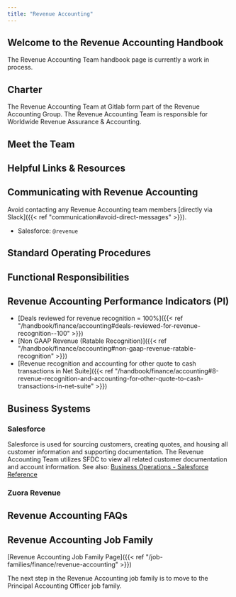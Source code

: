 ```yaml
---
title: "Revenue Accounting"
---
```


## Welcome to the Revenue Accounting Handbook

The Revenue Accounting Team handbook page is currently a work in process.

## Charter

The Revenue Accounting Team at Gitlab form part of the Revenue Accounting Group. The Revenue Accounting Team is responsible for Worldwide Revenue Assurance & Accounting.

## Meet the Team

## Helpful Links & Resources

## Communicating with Revenue Accounting

Avoid contacting any Revenue Accounting team members [directly via Slack]({{< ref "communication#avoid-direct-messages" >}}).

- Salesforce: `@revenue`

## Standard Operating Procedures

## Functional Responsibilities

## Revenue Accounting Performance Indicators (PI)

- [Deals reviewed for revenue recognition = 100%]({{< ref "/handbook/finance/accounting#deals-reviewed-for-revenue-recognition--100" >}})
- [Non GAAP Revenue (Ratable Recognition)]({{< ref "/handbook/finance/accounting#non-gaap-revenue-ratable-recognition" >}})
- [Revenue recognition and accounting for other quote to cash transactions in Net Suite]({{< ref "/handbook/finance/accounting#8-revenue-recognition-and-accounting-for-other-quote-to-cash-transactions-in-net-suite" >}})

## Business Systems

### Salesforce

Salesforce is used for sourcing customers, creating quotes, and housing all customer information and supporting documentation. The Revenue Accounting Team utilizes SFDC to view all related customer documentation and account information.
See also: [Business Operations - Salesforce Reference](/handbook/sales/field-operations/sfdc/)

### Zuora Revenue

## Revenue Accounting FAQs

## Revenue Accounting Job Family

[Revenue Accounting Job Family Page]({{< ref "/job-families/finance/revenue-accounting" >}})

The next step in the Revenue Accounting job family is to move to the Principal Accounting Officer job family.


